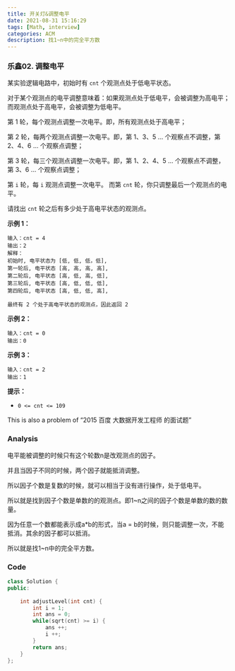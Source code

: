 ```yaml
---
title: 开关灯&调整电平
date: 2021-08-31 15:16:29
tags: [Math, interview]
categories: ACM
description: 找1~n中的完全平方数
---
```


### 乐鑫02. 调整电平

某实验逻辑电路中，初始时有 `cnt` 个观测点处于低电平状态。

对于某个观测点的电平调整意味着：如果观测点处于低电平，会被调整为高电平；而观测点处于高电平，会被调整为低电平。

第 1 轮，每个观测点调整一次电平。即，所有观测点处于高电平；

第 2 轮，每两个观测点调整一次电平。即，第 1、3、5 ... 个观察点不调整，第 2、4、6 ... 个观察点调整；

第 3 轮，每三个观测点调整一次电平。即，第 1、2、4、5 ... 个观察点不调整，第 3、6 ... 个观察点调整；

第 `i` 轮，每 `i` 观测点调整一次电平。 而第 `cnt` 轮，你只调整最后一个观测点的电平。

请找出 `cnt` 轮之后有多少处于高电平状态的观测点。

**示例 1：**

```
输入：cnt = 4
输出：2 
解释：
初始时, 电平状态为 [低, 低, 低，低],
第一轮后, 电平状态 [高, 高, 高, 高],
第二轮后, 电平状态 [高, 低, 高, 低],
第三轮后, 电平状态 [高, 低, 低, 低],
第四轮后, 电平状态 [高, 低, 低, 高], 

最终有 2 个处于高电平状态的观测点，因此返回 2
```

**示例 2：**

```
输入：cnt = 0
输出：0
```

**示例 3：**

```
输入：cnt = 2
输出：1
```

**提示：**

- `0 <= cnt <= 109`

This is also a problem of “2015 百度 大数据开发工程师 的面试题”

### Analysis

电平能被调整的时候只有这个轮数n是改观测点的因子。

并且当因子不同的时候，两个因子就能抵消调整。

所以因子个数是复数的时候，就可以相当于没有进行操作，处于低电平。

所以就是找到因子个数是单数的的观测点。即1~n之间的因子个数是单数的数的数量。

因为任意一个数都能表示成a*b的形式，当a = b的时候，则只能调整一次，不能抵消。其余的因子都可以抵消。

所以就是找1~n中的完全平方数。

### Code

```C++
class Solution {
public:
    
    int adjustLevel(int cnt) {
        int i = 1;
        int ans = 0;
        while(sqrt(cnt) >= i) {
            ans ++;
            i ++;
        }
        return ans;
    }
};
```